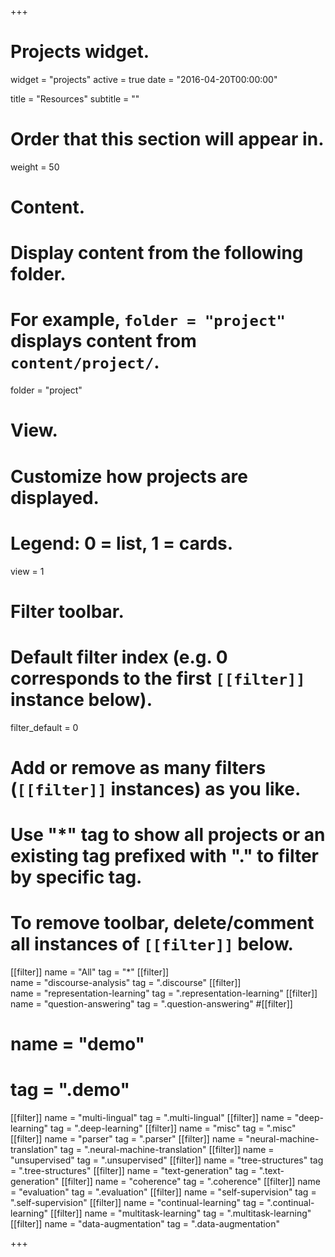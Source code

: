 +++
# Projects widget.
widget = "projects"
active = true
date = "2016-04-20T00:00:00"

title = "Resources"
subtitle = ""

# Order that this section will appear in.
weight = 50

# Content.
# Display content from the following folder.
# For example, `folder = "project"` displays content from `content/project/`.
folder = "project"

# View.
# Customize how projects are displayed.
# Legend: 0 = list, 1 = cards.
view = 1

# Filter toolbar.

# Default filter index (e.g. 0 corresponds to the first `[[filter]]` instance below).
filter_default = 0

# Add or remove as many filters (`[[filter]]` instances) as you like.
# Use "*" tag to show all projects or an existing tag prefixed with "." to filter by specific tag.
# To remove toolbar, delete/comment all instances of `[[filter]]` below.
[[filter]]
  name = "All"
  tag = "*"
[[filter]]  
  name = "discourse-analysis"
  tag = ".discourse"
[[filter]]  
  name = "representation-learning"
  tag = ".representation-learning"
[[filter]]
  name = "question-answering"
  tag = ".question-answering"
#[[filter]]
#  name = "demo"
#  tag = ".demo"
[[filter]]
  name = "multi-lingual"
  tag = ".multi-lingual"
[[filter]]
  name = "deep-learning"
  tag = ".deep-learning"
[[filter]]
  name = "misc"
  tag = ".misc"
[[filter]]
  name = "parser"
  tag = ".parser"
[[filter]]
  name = "neural-machine-translation"
  tag = ".neural-machine-translation"
[[filter]]
  name = "unsupervised"
  tag = ".unsupervised"
[[filter]]
  name = "tree-structures"
  tag = ".tree-structures"
[[filter]]
  name = "text-generation"
  tag = ".text-generation"
[[filter]]
  name = "coherence"
  tag = ".coherence"
[[filter]]
  name = "evaluation"
  tag = ".evaluation"
[[filter]]
  name = "self-supervision"
  tag = ".self-supervision"
[[filter]]
  name = "continual-learning"
  tag = ".continual-learning"
[[filter]]
  name = "multitask-learning"
  tag = ".multitask-learning"
[[filter]]
  name = "data-augmentation"
  tag = ".data-augmentation"



  


+++

